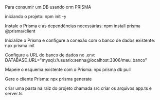 Para consumir um DB usando orm PRISMA

iniciando o projeto:
npm init -y

Instale o Prisma e as dependências necessárias:
npm install prisma @prisma/client

Inicialize o Prisma e configure a conexão com o banco de dados existente:
npx prisma init

Configure a URL do banco de dados no .env:
DATABASE_URL="mysql://usuario:senha@localhost:3306/meu_banco"

Mapeie o esquema existente com o Prisma:
npx prisma db pull

Gere o cliente Prisma:
npx prisma generate

criar uma pasta na raiz do projeto chamada src
criar os arquivos app.ts e server.ts
